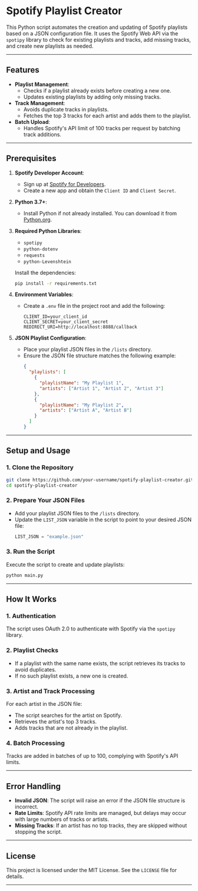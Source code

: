 # Spotify Playlist Creator

This Python script automates the creation and updating of Spotify playlists based on a JSON configuration file. It uses the Spotify Web API via the `spotipy` library to check for existing playlists and tracks, add missing tracks, and create new playlists as needed.

---

## **Features**
- **Playlist Management**:
  - Checks if a playlist already exists before creating a new one.
  - Updates existing playlists by adding only missing tracks.
- **Track Management**:
  - Avoids duplicate tracks in playlists.
  - Fetches the top 3 tracks for each artist and adds them to the playlist.
- **Batch Upload**:
  - Handles Spotify's API limit of 100 tracks per request by batching track additions.

---

## **Prerequisites**
1. **Spotify Developer Account**:
   - Sign up at [Spotify for Developers](https://developer.spotify.com/dashboard/).
   - Create a new app and obtain the `Client ID` and `Client Secret`.

2. **Python 3.7+**:
   - Install Python if not already installed. You can download it from [Python.org](https://www.python.org/).

3. **Required Python Libraries**:
   - `spotipy`
   - `python-dotenv`
   - `requests`
   - `python-Levenshtein`

   Install the dependencies:
   ```bash
   pip install -r requirements.txt  
   ```

4. **Environment Variables**:
   - Create a `.env` file in the project root and add the following:
     ```
     CLIENT_ID=your_client_id
     CLIENT_SECRET=your_client_secret
     REDIRECT_URI=http://localhost:8888/callback
     ```

5. **JSON Playlist Configuration**:
   - Place your playlist JSON files in the `/lists` directory.
   - Ensure the JSON file structure matches the following example:
     ```json
     {
       "playlists": [
         {
           "playlistName": "My Playlist 1",
           "artists": ["Artist 1", "Artist 2", "Artist 3"]
         },
         {
           "playlistName": "My Playlist 2",
           "artists": ["Artist A", "Artist B"]
         }
       ]
     }
     ```

---

## **Setup and Usage**

### **1. Clone the Repository**
```bash
git clone https://github.com/your-username/spotify-playlist-creator.git
cd spotify-playlist-creator
```

### **2. Prepare Your JSON Files**
- Add your playlist JSON files to the `/lists` directory.
- Update the `LIST_JSON` variable in the script to point to your desired JSON file:
  ```python
  LIST_JSON = "example.json"
  ```

### **3. Run the Script**
Execute the script to create and update playlists:
```bash
python main.py
```

---

## **How It Works**

### **1. Authentication**
The script uses OAuth 2.0 to authenticate with Spotify via the `spotipy` library.

### **2. Playlist Checks**
- If a playlist with the same name exists, the script retrieves its tracks to avoid duplicates.
- If no such playlist exists, a new one is created.

### **3. Artist and Track Processing**
For each artist in the JSON file:
- The script searches for the artist on Spotify.
- Retrieves the artist's top 3 tracks.
- Adds tracks that are not already in the playlist.

### **4. Batch Processing**
Tracks are added in batches of up to 100, complying with Spotify's API limits.

---

## **Error Handling**
- **Invalid JSON**: The script will raise an error if the JSON file structure is incorrect.
- **Rate Limits**: Spotify API rate limits are managed, but delays may occur with large numbers of tracks or artists.
- **Missing Tracks**: If an artist has no top tracks, they are skipped without stopping the script.

---

## **License**
This project is licensed under the MIT License. See the `LICENSE` file for details.

---

